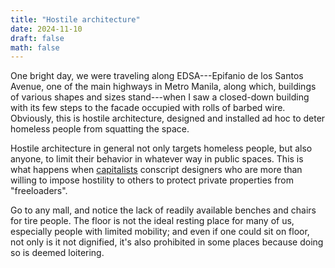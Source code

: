 ```yaml
---
title: "Hostile architecture"
date: 2024-11-10
draft: false
math: false
---
```


One bright day, we were traveling along EDSA---Epifanio de los Santos
Avenue, one of the main highways in Metro Manila, along which, buildings
of various shapes and sizes stand---when I saw a closed-down building
with its few steps to the facade occupied with rolls of barbed wire.
Obviously, this is hostile architecture, designed and installed ad hoc
to deter homeless people from squatting the space.

Hostile architecture in general not only targets homeless people, but also
anyone, to limit their behavior in whatever way in public spaces. This
is what happens when [capitalists](/capitalism) conscript designers who
are more than willing to impose hostility to others to protect private
properties from "freeloaders".

Go to any mall, and notice the lack of readily available benches and
chairs for tire people. The floor is not the ideal resting place for
many of us, especially people with limited mobility; and even if one
could sit on floor, not only is it not dignified, it's also prohibited
in some places because doing so is deemed loitering.
